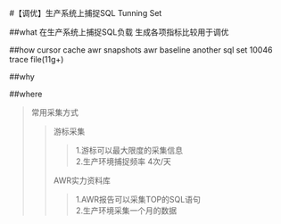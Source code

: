 #【调优】生产系统上捕捉SQL Tunning Set

##what
在生产系统上捕捉SQL负载
生成各项指标比较用于调优


##how
cursor cache
awr snapshots
awr baseline
another sql set
10046 trace file(11g+)

##why

##where
> 常用采集方式  
> >游标采集  
> > >1.游标可以最大限度的采集信息  
> >  2.生产环境捕捉频率 4次/天  
> >     
> >AWR实力资料库  
> > >1.AWR报告可以采集TOP的SQL语句  
> > >2.生产环境采集一个月的数据











